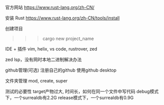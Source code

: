 
官方网站
https://www.rust-lang.org/zh-CN/

安装 Rust
https://www.rust-lang.org/zh-CN/tools/install

创建项目
>>> cargo new project_name

IDE + 插件
vim, helix, vs code, rustrover, zed

zed
lsp，没有网时本地二进制解决办法

github管理(可选)
注册自己的github
使用github desktop

文件夹管理
mod, create, super

测试的必要性
target产物过大, 时间长，如何在同一个文件中写代码
debug模式下，一个surrealdb有2.2G
release模式下，一个surrealdb有0.9G
